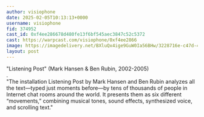 ```yaml
---
author: visiophone
date: 2025-02-05T10:13:13+0000
username: visiophone
fid: 374952
cast_id: 0xf4ee286678d480fe13f6bf545aec3847c52c5372
cast: https://warpcast.com/visiophone/0xf4ee2866
image: https://imagedelivery.net/BXluQx4ige9GuW0Ia56BHw/3228716e-c47d-427e-dd08-1d448d16cf00/original
layout: post
---
```

"Listening Post" (Mark Hansen & Ben Rubin, 2002-2005)  
.  
"The installation Listening Post by Mark Hansen and Ben Rubin analyzes all the text—typed just moments before—by tens of thousands of people in Internet chat rooms around the world. It presents them as six different “movements,” combining musical tones, sound effects, synthesized voice, and scrolling text."  

<img src='https://imagedelivery.net/BXluQx4ige9GuW0Ia56BHw/3228716e-c47d-427e-dd08-1d448d16cf00/original' alt='' referrerpolicy='no-referrer'/>
<img src='https://imagedelivery.net/BXluQx4ige9GuW0Ia56BHw/dca20a40-d1f1-4a75-2831-19c2ef734800/original' alt='' referrerpolicy='no-referrer'/>